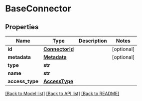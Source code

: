 # BaseConnector

## Properties
Name | Type | Description | Notes
------------ | ------------- | ------------- | -------------
**id** | [**ConnectorId**](ConnectorId.md) |  | [optional] 
**metadata** | [**Metadata**](Metadata.md) |  | [optional] 
**type** | **str** |  | 
**name** | **str** |  | 
**access_type** | [**AccessType**](AccessType.md) |  | 

[[Back to Model list]](../README.md#documentation-for-models) [[Back to API list]](../README.md#documentation-for-api-endpoints) [[Back to README]](../README.md)

